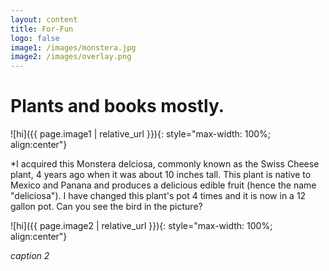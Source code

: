 ```yaml
---
layout: content
title: For-Fun
logo: false
image1: /images/monstera.jpg
image2: /images/overlay.png
---
```


<h1>Plants and books mostly.</h1>

![hi]({{ page.image1 | relative_url }}){: style="max-width: 100%; align:center"}

*I acquired this Monstera delciosa, commonly known as the Swiss Cheese plant, 4 years ago when it was about 10 inches tall. This plant is native to Mexico and Panana and produces a delicious edible fruit (hence the name "deliciosa"). I have changed this plant's pot 4 times and it is now in a 12 gallon pot. Can you see the bird in the picture?  

![hi]({{ page.image2 | relative_url }}){: style="max-width: 100%; align:center"}

*caption 2*




